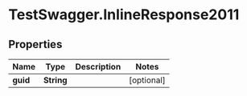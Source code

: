 # TestSwagger.InlineResponse2011

## Properties

Name | Type | Description | Notes
------------ | ------------- | ------------- | -------------
**guid** | **String** |  | [optional] 


